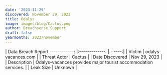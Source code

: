```yaml
---
date: '2023-11-29'
discovered: November 29, 2023
title: Odalys
image: images/blog/Cactus.png
author: Breachsense Support
draft: false
yearmonths: 2023/november
---
```



| Data Breach Report
------------:     |:-------------:    | :-----:|
| Victim      | odalys-vacances.com      | 
| Threat Actor      | Cactus      | 
| Date Discovered      | Nov 29, 2023      | 
| Description      | Odalys-vacances provides major tourist accommodation services.      | 
| Leak Size      | Unknown      | 

